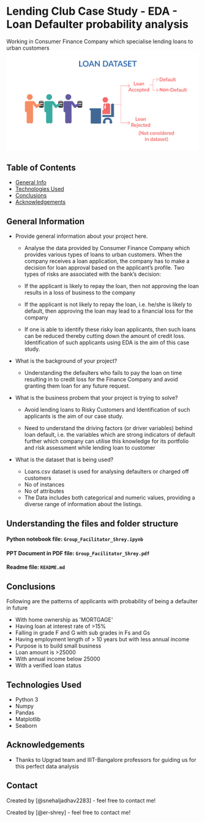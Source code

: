 # **Lending Club Case Study - EDA - Loan Defaulter probability analysis**

Working in Consumer Finance Company which specialise lending loans to urban customers
![Loan_EDA_Project](Loan_image.png)

## Table of Contents

- [General Info](#general-information)
- [Technologies Used](#technologies-used)
- [Conclusions](#conclusions)
- [Acknowledgements](#acknowledgements)

<!-- You can include any other section that is pertinent to your problem -->

## General Information

- Provide general information about your project here.

  - Analyse the data provided by Consumer Finance Company which provides various types of loans to urban customers. When the company receives a loan application, the company has to make a decision for loan approval based on the applicant’s profile. Two types of risks are associated with the bank’s decision:

  - If the applicant is likely to repay the loan, then not approving the loan results in a loss of business to the company

  - If the applicant is not likely to repay the loan, i.e. he/she is likely to default, then approving the loan may lead to a financial loss for the company

  - If one is able to identify these risky loan applicants, then such loans can be reduced thereby cutting down the amount of credit loss. Identification of such applicants using EDA is the aim of this case study.

- What is the background of your project?

  - Understanding the defaulters who fails to pay the loan on time resulting in to credit loss for the Finance Company and avoid granting them loan for any future request.

- What is the business probem that your project is trying to solve?

  - Avoid lending loans to Risky Customers and Identification of such applicants is the aim of our case study.

  - Need to understand the driving factors (or driver variables) behind loan default, i.e. the variables which are strong indicators of default further which company can utilise this knowledge for its portfolio and risk assessment while lending loan to customer

- What is the dataset that is being used?
  - Loans.csv dataset is used for analysing defaulters or charged off customers
  - No of instances
  - No of attributes
  - The Data includes both categorical and numeric values, providing a diverse range of information about the listings.
  <!-- You don't have to answer all the questions - just the ones relevant to your project. -->

## Understanding the files and folder structure

#### Python notebook file: `Group_Facilitator_Shrey.ipynb`

#### PPT Document in PDF file: `Group_Facilitator_Shrey.pdf`

#### Readme file: `README.md`

## Conclusions

Following are the patterns of applicants with
probability of being a defaulter in future

- With home ownership as 'MORTGAGE'
- Having loan at interest rate of >15%
- Falling in grade F and G with sub grades in Fs and Gs
- Having employment length of > 10 years but with less annual income
- Purpose is to build small business
- Loan amount is >25000
- With annual income below 25000
- With a verified loan status

<!-- You don't have to answer all the questions - just the ones relevant to your project. -->

## Technologies Used

- Python 3
- Numpy
- Pandas
- Matplotlib
- Seaborn

<!-- As the libraries versions keep on changing, it is recommended to mention the version of library used in this project -->

## Acknowledgements

- Thanks to Upgrad team and IIIT-Bangalore professors for guiding us for this perfect data analysis

## Contact

Created by [@snehaljadhav2283] - feel free to contact me!

Created by [@er-shrey] - feel free to contact me!

<!-- Optional -->
<!-- ## License -->
<!-- This project is open source and available under the [... License](). -->

<!-- You don't have to include all sections - just the one's relevant to your project -->

